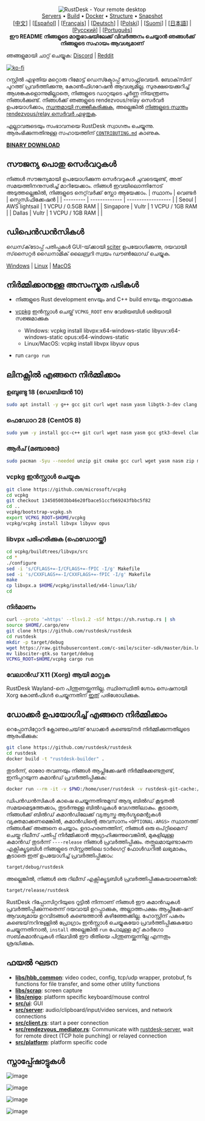 <p align="center">
  <img src="logo-header.svg" alt="RustDesk - Your remote desktop"><br>
  <a href="#free-public-servers">Servers</a> •
  <a href="#raw-steps-to-build">Build</a> •
  <a href="#how-to-build-with-docker">Docker</a> •
  <a href="#file-structure">Structure</a> •
  <a href="#snapshot">Snapshot</a><br>
  [<a href="README-ZH.md">中文</a>] | [<a href="README-ES.md">Español</a>] | [<a href="README-FR.md">Français</a>] | [<a href="README-DE.md">Deutsch</a>] | [<a href="README-PL.md">Polski</a>] | [<a href="README-FI.md">Suomi</a>] | [<a href="README-JP.md">日本語</a>] | [<a href="README-RU.md">Русский</a>] | [<a href="README-PT.md">Português</a>]<br>
  <b>ഈ README നിങ്ങളുടെ മാതൃഭാഷയിലേക്ക് വിവർത്തനം ചെയ്യാൻ ഞങ്ങൾക്ക് നിങ്ങളുടെ സഹായം ആവശ്യമാണ്</b>
</p>

ഞങ്ങളുമായി ചാറ്റ് ചെയ്യുക: [Discord](https://discord.gg/nDceKgxnkV) | [Reddit](https://www.reddit.com/r/rustdesk)

[![ko-fi](https://ko-fi.com/img/githubbutton_sm.svg)](https://ko-fi.com/I2I04VU09)

റസ്റ്റിൽ എഴുതിയ മറ്റൊരു റിമോട്ട് ഡെസ്ക്ടോപ്പ് സോഫ്റ്റ്‌വെയർ. ബോക്‌സിന് പുറത്ത് പ്രവർത്തിക്കുന്നു, കോൺഫിഗറേഷൻ ആവശ്യമില്ല. സുരക്ഷയെക്കുറിച്ച് ആശങ്കകളൊന്നുമില്ലാതെ, നിങ്ങളുടെ ഡാറ്റയുടെ പൂർണ്ണ നിയന്ത്രണം നിങ്ങൾക്കുണ്ട്. നിങ്ങൾക്ക് ഞങ്ങളുടെ rendezvous/relay സെർവർ ഉപയോഗിക്കാം, [സ്വന്തമായി സജ്ജീകരിക്കുക](https://rustdesk.com/blog/id-relay-set/), അല്ലെങ്കിൽ [നിങ്ങളുടെ സ്വന്തം rendezvous/relay സെർവർ എഴുതുക](https://github.com/rustdesk/rustdesk-server-demo).

എല്ലാവരുടെയും സംഭാവനയെ RustDesk സ്വാഗതം ചെയ്യുന്നു. ആരംഭിക്കുന്നതിനുള്ള സഹായത്തിന് [`CONTRIBUTING.md`](CONTRIBUTING.md) കാണുക.

[**BINARY DOWNLOAD**](https://github.com/rustdesk/rustdesk/releases)

## സൗജന്യ പൊതു സെർവറുകൾ

നിങ്ങൾ സൗജന്യമായി ഉപയോഗിക്കുന്ന സെർവറുകൾ ചുവടെയുണ്ട്, അത് സമയത്തിനനുസരിച്ച് മാറിയേക്കാം. നിങ്ങൾ ഇവയിലൊന്നിനോട് അടുത്തല്ലെങ്കിൽ, നിങ്ങളുടെ നെറ്റ്‌വർക്ക് സ്ലോ ആയേക്കാം.
| സ്ഥാനം | വെണ്ടർ | സ്പെസിഫിക്കേഷൻ |
| --------- | ------------- | ------------------ |
| Seoul | AWS lightsail | 1 VCPU / 0.5GB RAM |
| Singapore | Vultr | 1 VCPU / 1GB RAM |
| Dallas | Vultr | 1 VCPU / 1GB RAM | |

## ഡിപെൻഡൻസികൾ 

ഡെസ്‌ക്‌ടോപ്പ് പതിപ്പുകൾ GUI-യ്‌ക്കായി [sciter](https://sciter.com/) ഉപയോഗിക്കുന്നു, ദയവായി സ്‌സൈറ്റർ ഡൈനാമിക് ലൈബ്രറി സ്വയം ഡൗൺലോഡ് ചെയ്യുക.

[Windows](https://raw.githubusercontent.com/c-smile/sciter-sdk/master/bin.win/x64/sciter.dll) |
[Linux](https://raw.githubusercontent.com/c-smile/sciter-sdk/master/bin.lnx/x64/libsciter-gtk.so) |
[MacOS](https://raw.githubusercontent.com/c-smile/sciter-sdk/master/bin.osx/libsciter.dylib)

## നിർമ്മിക്കാനുള്ള അസംസ്കൃത പടികൾ

- നിങ്ങളുടെ Rust development envയും and C++ build envയും തയ്യാറാക്കുക

- [vcpkg](https://github.com/microsoft/vcpkg) ഇൻസ്റ്റാൾ ചെയ്ത് `VCPKG_ROOT` env വേരിയബിൾ ശരിയായി സജ്ജമാക്കുക

  - Windows: vcpkg install libvpx:x64-windows-static libyuv:x64-windows-static opus:x64-windows-static
  - Linux/MacOS: vcpkg install libvpx libyuv opus

- run `cargo run`

## ലിനക്സിൽ എങ്ങനെ നിർമ്മിക്കാം

### ഉബുണ്ടു 18 (ഡെബിയൻ 10)

```sh
sudo apt install -y g++ gcc git curl wget nasm yasm libgtk-3-dev clang libxcb-randr0-dev libxdo-dev libxfixes-dev libxcb-shape0-dev libxcb-xfixes0-dev libasound2-dev libpulse-dev cmake
```

### ഫെഡോറ 28 (CentOS 8)

```sh
sudo yum -y install gcc-c++ git curl wget nasm yasm gcc gtk3-devel clang libxcb-devel libxdo-devel libXfixes-devel pulseaudio-libs-devel cmake alsa-lib-devel
```

### ആർച് (മഞ്ചാരോ)

```sh
sudo pacman -Syu --needed unzip git cmake gcc curl wget yasm nasm zip make pkg-config clang gtk3 xdotool libxcb libxfixes alsa-lib pulseaudio
```

### vcpkg ഇൻസ്റ്റാൾ ചെയ്യുക

```sh
git clone https://github.com/microsoft/vcpkg
cd vcpkg
git checkout 134505003bb46e20fbace51ccfb69243fbbc5f82
cd ..
vcpkg/bootstrap-vcpkg.sh
export VCPKG_ROOT=$HOME/vcpkg
vcpkg/vcpkg install libvpx libyuv opus
```

### libvpx പരിഹരിക്കുക (ഫെഡോറയ്ക്ക്)

```sh
cd vcpkg/buildtrees/libvpx/src
cd *
./configure
sed -i 's/CFLAGS+=-I/CFLAGS+=-fPIC -I/g' Makefile
sed -i 's/CXXFLAGS+=-I/CXXFLAGS+=-fPIC -I/g' Makefile
make
cp libvpx.a $HOME/vcpkg/installed/x64-linux/lib/
cd
```

### നിർമാണം 

```sh
curl --proto '=https' --tlsv1.2 -sSf https://sh.rustup.rs | sh
source $HOME/.cargo/env
git clone https://github.com/rustdesk/rustdesk
cd rustdesk
mkdir -p target/debug
wget https://raw.githubusercontent.com/c-smile/sciter-sdk/master/bin.lnx/x64/libsciter-gtk.so
mv libsciter-gtk.so target/debug
VCPKG_ROOT=$HOME/vcpkg cargo run
```

### വേലാൻഡ് X11 (Xorg) ആയി മാറ്റുക

RustDesk Wayland-നെ പിന്തുണയ്ക്കുന്നില്ല. സ്ഥിരസ്ഥിതി ഗ്നോം സെഷനായി Xorg കോൺഫിഗർ ചെയ്യുന്നതിന് [ഇത്](https://docs.fedoraproject.org/en-US/quick-docs/configuring-xorg-as-default-gnome-session/) പരിശോധിക്കുക.

## ഡോക്കർ ഉപയോഗിച്ച് എങ്ങനെ നിർമ്മിക്കാം

 റെപ്പോസിറ്റോറി ക്ലോണുചെയ്‌ത് ഡോക്കർ കണ്ടെയ്‌നർ നിർമ്മിക്കുന്നതിലൂടെ ആരംഭിക്കുക:

```sh
git clone https://github.com/rustdesk/rustdesk
cd rustdesk
docker build -t "rustdesk-builder" .
```

തുടർന്ന്, ഓരോ തവണയും നിങ്ങൾ ആപ്ലിക്കേഷൻ നിർമ്മിക്കേണ്ടതുണ്ട്, ഇനിപ്പറയുന്ന കമാൻഡ് പ്രവർത്തിപ്പിക്കുക:

```sh
docker run --rm -it -v $PWD:/home/user/rustdesk -v rustdesk-git-cache:/home/user/.cargo/git -v rustdesk-registry-cache:/home/user/.cargo/registry -e PUID="$(id -u)" -e PGID="$(id -g)" rustdesk-builder
```

ഡിപൻഡൻസികൾ കാഷെ ചെയ്യുന്നതിനുമുമ്പ് ആദ്യ ബിൽഡ് കൂടുതൽ സമയമെടുത്തേക്കാം, തുടർന്നുള്ള ബിൽഡുകൾ വേഗത്തിലാകും. കൂടാതെ, നിങ്ങൾക്ക് ബിൽഡ് കമാൻഡിലേക്ക് വ്യത്യസ്ത ആർഗ്യുമെന്റുകൾ വ്യക്തമാക്കണമെങ്കിൽ, കമാൻഡിന്റെ അവസാനം `<OPTIONAL-ARGS>` സ്ഥാനത്ത് നിങ്ങൾക്ക് അങ്ങനെ ചെയ്യാം. ഉദാഹരണത്തിന്, നിങ്ങൾ ഒരു ഒപ്റ്റിമൈസ് ചെയ്ത റിലീസ് പതിപ്പ് നിർമ്മിക്കാൻ ആഗ്രഹിക്കുന്നുവെങ്കിൽ, മുകളിലുള്ള കമാൻഡ് തുടർന്ന് `----release` നിങ്ങൾ പ്രവർത്തിപ്പിക്കും. തത്ഫലമായുണ്ടാകുന്ന എക്സിക്യൂട്ടബിൾ നിങ്ങളുടെ സിസ്റ്റത്തിലെ ടാർഗെറ്റ് ഫോൾഡറിൽ ലഭ്യമാകും, കൂടാതെ ഇത് ഉപയോഗിച്ച് പ്രവർത്തിപ്പിക്കാം:

```sh
target/debug/rustdesk
```

അല്ലെങ്കിൽ, നിങ്ങൾ ഒരു റിലീസ് എക്സിക്യൂട്ടബിൾ പ്രവർത്തിപ്പിക്കുകയാണെങ്കിൽ:

```sh
target/release/rustdesk
```

RustDesk റിപ്പോസിറ്ററിയുടെ റൂട്ടിൽ നിന്നാണ് നിങ്ങൾ ഈ കമാൻഡുകൾ പ്രവർത്തിപ്പിക്കുന്നതെന്ന് ദയവായി ഉറപ്പാക്കുക, അല്ലാത്തപക്ഷം ആപ്ലിക്കേഷന് ആവശ്യമായ ഉറവിടങ്ങൾ കണ്ടെത്താൻ കഴിഞ്ഞേക്കില്ല. ഹോസ്റ്റിന് പകരം കണ്ടെയ്‌നറിനുള്ളിൽ പ്രോഗ്രാം ഇൻസ്റ്റാൾ ചെയ്യുകയോ പ്രവർത്തിപ്പിക്കുകയോ ചെയ്യുന്നതിനാൽ, `install` അല്ലെങ്കിൽ `run` പോലുള്ള മറ്റ് കാർഗോ സബ്‌കമാൻഡുകൾ നിലവിൽ ഈ രീതിയെ പിന്തുണയ്ക്കുന്നില്ല എന്നതും ശ്രദ്ധിക്കുക.

## ഫയൽ ഘടന

- **[libs/hbb_common](https://github.com/rustdesk/rustdesk/tree/master/libs/hbb_common)**: video codec, config, tcp/udp wrapper, protobuf, fs functions for file transfer, and some other utility functions
- **[libs/scrap](https://github.com/rustdesk/rustdesk/tree/master/libs/scrap)**: screen capture
- **[libs/enigo](https://github.com/rustdesk/rustdesk/tree/master/libs/enigo)**: platform specific keyboard/mouse control
- **[src/ui](https://github.com/rustdesk/rustdesk/tree/master/src/ui)**: GUI
- **[src/server](https://github.com/rustdesk/rustdesk/tree/master/src/server)**: audio/clipboard/input/video services, and network connections
- **[src/client.rs](https://github.com/rustdesk/rustdesk/tree/master/src/client.rs)**: start a peer connection
- **[src/rendezvous_mediator.rs](https://github.com/rustdesk/rustdesk/tree/master/src/rendezvous_mediator.rs)**: Communicate with [rustdesk-server](https://github.com/rustdesk/rustdesk-server), wait for remote direct (TCP hole punching) or relayed connection
- **[src/platform](https://github.com/rustdesk/rustdesk/tree/master/src/platform)**: platform specific code

## സ്നാപ്പ്ഷോട്ടുകൾ

![image](https://user-images.githubusercontent.com/71636191/113112362-ae4deb80-923b-11eb-957d-ff88daad4f06.png)

![image](https://user-images.githubusercontent.com/71636191/113112619-f705a480-923b-11eb-911d-97e984ef52b6.png)

![image](https://user-images.githubusercontent.com/71636191/113112857-3fbd5d80-923c-11eb-9836-768325faf906.png)

![image](https://user-images.githubusercontent.com/71636191/135385039-38fdbd72-379a-422d-b97f-33df71fb1cec.png)
